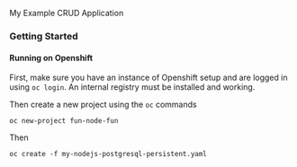 My Example CRUD Application

### Getting Started

#### Running on Openshift

First, make sure you have an instance of Openshift setup and are logged in using `oc login`. An internal registry must be installed and working.

Then create a new project using the `oc` commands

`oc new-project fun-node-fun`

Then

`oc create -f my-nodejs-postgresql-persistent.yaml`


